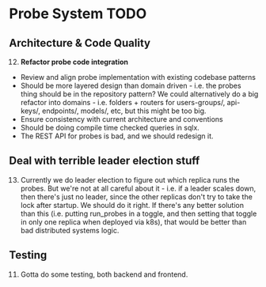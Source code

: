 # Probe System TODO

## Architecture & Code Quality

12. **Refactor probe code integration**

- Review and align probe implementation with existing codebase patterns
- Should be more layered design than domain driven - i.e. the probes thing should be in the repository pattern? We could alternatively do a big refactor into domains - i.e. folders + routers for users-groups/, api-keys/, endpoints/, models/, etc, but this might be too big.
- Ensure consistency with current architecture and conventions
- Should be doing compile time checked queries in sqlx.
- The REST API for probes is bad, and we should redesign it.

## Deal with terrible leader election stuff

13. Currently we do leader election to figure out which replica runs the probes.
    But we're not at all careful about it - i.e. if a leader scales down, then
there's just no leader, since the other replicas don't try to take the lock
after startup. We should do it right. If there's any better solution than this
(i.e. putting run_probes in a toggle, and then setting that toggle in only one
replica when deployed via k8s), that would be better than bad distributed
systems logic.

## Testing

11. Gotta do some testing, both backend and frontend.
